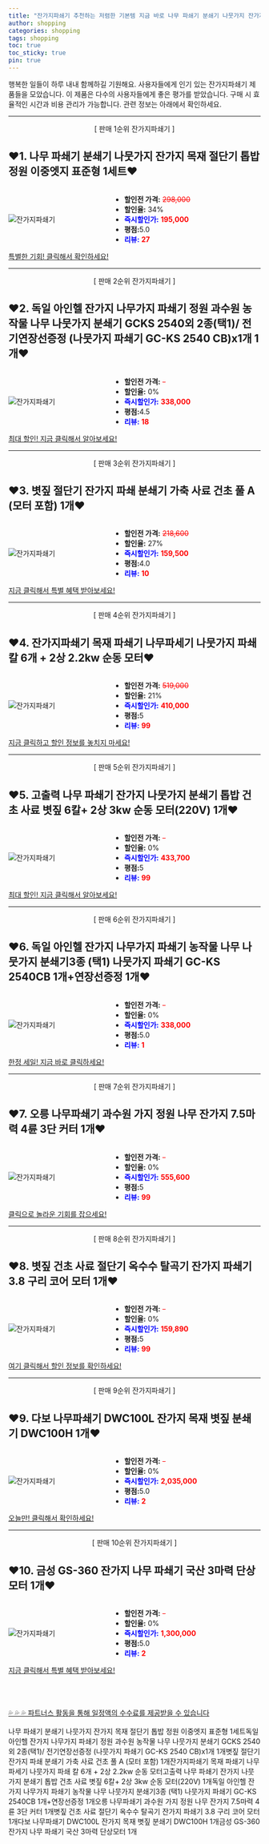 ```yaml
---
title: "잔가지파쇄기 추천하는 저렴한 기본템 지금 바로 나무 파쇄기 분쇄기 나뭇가지 잔가지"
author: shopping
categories: shopping
tags: shopping
toc: true
toc_sticky: true
pin: true
---
```

행복한 일들이 하루 내내 함께하길 기원해요. 사용자들에게 인기 있는 잔가지파쇄기 제품들을 모았습니다. 이 제품은 다수의 사용자들에게 좋은 평가를 받았습니다. 구매 시 효율적인 시간과 비용 관리가 가능합니다. 관련 정보는 아래에서 확인하세요.

---
<p class="toplist" style="margin: 0 auto; display: block; width: fit-content;">[ 판매 1순위 잔가지파쇄기 ]</p>

<h2><strong>❤️1. 나무 파쇄기 분쇄기 나뭇가지 잔가지 목재 절단기 톱밥 정원 이중엣지 표준형 1세트❤️</strong></h2>

<div style="display: flex; align-items: center;">
    <div style="flex: 0.4;">
        <img src="https://thumbnail7.coupangcdn.com/thumbnails/remote/230x230ex/image/vendor_inventory/26e1/618e040dd546808802e317aa93d6b21ca69da95c8d15492301cdb525981c.jpg" alt="잔가지파쇄기" style="max-width: 100%;">
    </div>
    <div style="flex: 0.6; margin-left: 10px;">
        <ul>
            <li><strong>할인전 가격:</strong> <del style="color: red;">298,000</del></li>
            <li><strong>할인율:</strong> 34%</li>
            <li><span style='color:blue'><strong>즉시할인가:</strong></span> <span style='color:red'><strong>195,000</strong></span></li>
            <li><strong>평점:</strong>5.0</li>
            <li><span style='color:blue'><strong>리뷰:</strong></span> <span style='color:red'><strong>27</strong></span></li>
        </ul>
    </div>
</div>
<div class="center">
    <a href="https://selin100587001.github.io?lptag=AF9450613&subid=githubio&pageKey=7950890151&traceid=V0-153&itemId=21944313043&vendorItemId=89048358791" class="myButton">
        특별한 기회! 클릭해서 확인하세요!
    </a>
</div>


---
<p class="toplist" style="margin: 0 auto; display: block; width: fit-content;">[ 판매 2순위 잔가지파쇄기 ]</p>

<h2><strong>❤️2. 독일 아인헬 잔가지 나무가지 파쇄기 정원 과수원 농작물 나무 나뭇가지 분쇄기 GCKS 2540외 2종(택1)/ 전기연장선증정 (나뭇가지 파쇄기 GC-KS 2540 CB)x1개 1개❤️</strong></h2>

<div style="display: flex; align-items: center;">
    <div style="flex: 0.4;">
        <img src="https://thumbnail6.coupangcdn.com/thumbnails/remote/230x230ex/image/vendor_inventory/7891/2689606a5dc47f8239c450fb1712072b20fe87adfb8a99199e75d6000a12.jpg" alt="잔가지파쇄기" style="max-width: 100%;">
    </div>
    <div style="flex: 0.6; margin-left: 10px;">
        <ul>
            <li><strong>할인전 가격:</strong> <del style="color: red;">-</del></li>
            <li><strong>할인율:</strong> 0%</li>
            <li><span style='color:blue'><strong>즉시할인가:</strong></span> <span style='color:red'><strong>338,000</strong></span></li>
            <li><strong>평점:</strong>4.5</li>
            <li><span style='color:blue'><strong>리뷰:</strong></span> <span style='color:red'><strong>18</strong></span></li>
        </ul>
    </div>
</div>
<div class="center">
    <a href="https://selin100587001.github.io?lptag=AF9450613&subid=githubio&pageKey=7645924636&traceid=V0-153&itemId=20329944543&vendorItemId=78182680429" class="myButton">
        최대 할인! 지금 클릭해서 알아보세요!
    </a>
</div>


---
<p class="toplist" style="margin: 0 auto; display: block; width: fit-content;">[ 판매 3순위 잔가지파쇄기 ]</p>

<h2><strong>❤️3. 볏짚 절단기 잔가지 파쇄 분쇄기 가축 사료 건초 풀 A (모터 포함) 1개❤️</strong></h2>

<div style="display: flex; align-items: center;">
    <div style="flex: 0.4;">
        <img src="https://thumbnail7.coupangcdn.com/thumbnails/remote/230x230ex/image/vendor_inventory/23e0/8d7e065c268674841d2c75063497b55f66d8947e37246d83943272bd8c19.png" alt="잔가지파쇄기" style="max-width: 100%;">
    </div>
    <div style="flex: 0.6; margin-left: 10px;">
        <ul>
            <li><strong>할인전 가격:</strong> <del style="color: red;">218,600</del></li>
            <li><strong>할인율:</strong> 27%</li>
            <li><span style='color:blue'><strong>즉시할인가:</strong></span> <span style='color:red'><strong>159,500</strong></span></li>
            <li><strong>평점:</strong>4.0</li>
            <li><span style='color:blue'><strong>리뷰:</strong></span> <span style='color:red'><strong>10</strong></span></li>
        </ul>
    </div>
</div>
<div class="center">
    <a href="https://selin100587001.github.io?lptag=AF9450613&subid=githubio&pageKey=7542797115&traceid=V0-153&itemId=19832678897&vendorItemId=86934391466" class="myButton">
        지금 클릭해서 특별 혜택 받아보세요!
    </a>
</div>


---
<p class="toplist" style="margin: 0 auto; display: block; width: fit-content;">[ 판매 4순위 잔가지파쇄기 ]</p>

<h2><strong>❤️4. 잔가지파쇄기 목재 파쇄기 나무파세기 나뭇가지 파쇄 칼 6개 + 2상 2.2kw 순동 모터❤️</strong></h2>

<div style="display: flex; align-items: center;">
    <div style="flex: 0.4;">
        <img src="https://thumbnail9.coupangcdn.com/thumbnails/remote/230x230ex/image/vendor_inventory/2ccb/42918571fb49126bf611428ec3bf7b92662eb587101346b7f36cbcb7126f.jpg" alt="잔가지파쇄기" style="max-width: 100%;">
    </div>
    <div style="flex: 0.6; margin-left: 10px;">
        <ul>
            <li><strong>할인전 가격:</strong> <del style="color: red;">519,000</del></li>
            <li><strong>할인율:</strong> 21%</li>
            <li><span style='color:blue'><strong>즉시할인가:</strong></span> <span style='color:red'><strong>410,000</strong></span></li>
            <li><strong>평점:</strong>5</li>
            <li><span style='color:blue'><strong>리뷰:</strong></span> <span style='color:red'><strong>99</strong></span></li>
        </ul>
    </div>
</div>
<div class="center">
    <a href="https://selin100587001.github.io?lptag=AF9450613&subid=githubio&pageKey=7765380853&traceid=V0-153&itemId=20950494663&vendorItemId=88016463126" class="myButton">
        지금 클릭하고 할인 정보를 놓치지 마세요!
    </a>
</div>


---
<p class="toplist" style="margin: 0 auto; display: block; width: fit-content;">[ 판매 5순위 잔가지파쇄기 ]</p>

<h2><strong>❤️5. 고출력 나무 파쇄기 잔가지 나뭇가지 분쇄기 톱밥 건초 사료 볏짚 6칼+ 2상 3kw 순동 모터(220V) 1개❤️</strong></h2>

<div style="display: flex; align-items: center;">
    <div style="flex: 0.4;">
        <img src="https://thumbnail8.coupangcdn.com/thumbnails/remote/230x230ex/image/vendor_inventory/3bd2/a03f33619b8d1c4e49cef9e49af1739443ccc4c6ba25ce75922cef6f5a9e.jpg" alt="잔가지파쇄기" style="max-width: 100%;">
    </div>
    <div style="flex: 0.6; margin-left: 10px;">
        <ul>
            <li><strong>할인전 가격:</strong> <del style="color: red;">-</del></li>
            <li><strong>할인율:</strong> 0%</li>
            <li><span style='color:blue'><strong>즉시할인가:</strong></span> <span style='color:red'><strong>433,700</strong></span></li>
            <li><strong>평점:</strong>5</li>
            <li><span style='color:blue'><strong>리뷰:</strong></span> <span style='color:red'><strong>99</strong></span></li>
        </ul>
    </div>
</div>
<div class="center">
    <a href="https://selin100587001.github.io?lptag=AF9450613&subid=githubio&pageKey=7211750189&traceid=V0-153&itemId=18252829660&vendorItemId=87885158924" class="myButton">
        최대 할인! 지금 클릭해서 알아보세요!
    </a>
</div>


---
<p class="toplist" style="margin: 0 auto; display: block; width: fit-content;">[ 판매 6순위 잔가지파쇄기 ]</p>

<h2><strong>❤️6. 독일 아인헬 잔가지 나무가지 파쇄기 농작물 나무 나뭇가지 분쇄기3종 (택1) 나뭇가지 파쇄기 GC-KS 2540CB 1개+연장선증정 1개❤️</strong></h2>

<div style="display: flex; align-items: center;">
    <div style="flex: 0.4;">
        <img src="https://thumbnail6.coupangcdn.com/thumbnails/remote/230x230ex/image/vendor_inventory/7891/2689606a5dc47f8239c450fb1712072b20fe87adfb8a99199e75d6000a12.jpg" alt="잔가지파쇄기" style="max-width: 100%;">
    </div>
    <div style="flex: 0.6; margin-left: 10px;">
        <ul>
            <li><strong>할인전 가격:</strong> <del style="color: red;">-</del></li>
            <li><strong>할인율:</strong> 0%</li>
            <li><span style='color:blue'><strong>즉시할인가:</strong></span> <span style='color:red'><strong>338,000</strong></span></li>
            <li><strong>평점:</strong>5.0</li>
            <li><span style='color:blue'><strong>리뷰:</strong></span> <span style='color:red'><strong>1</strong></span></li>
        </ul>
    </div>
</div>
<div class="center">
    <a href="https://selin100587001.github.io?lptag=AF9450613&subid=githubio&pageKey=8161694036&traceid=V0-153&itemId=23270950365&vendorItemId=90303282507" class="myButton">
        한정 세일! 지금 바로 클릭하세요!
    </a>
</div>


---
<p class="toplist" style="margin: 0 auto; display: block; width: fit-content;">[ 판매 7순위 잔가지파쇄기 ]</p>

<h2><strong>❤️7. 오릉 나무파쇄기 과수원 가지 정원 나무 잔가지 7.5마력 4륜 3단 커터 1개❤️</strong></h2>

<div style="display: flex; align-items: center;">
    <div style="flex: 0.4;">
        <img src="https://thumbnail7.coupangcdn.com/thumbnails/remote/230x230ex/image/vendor_inventory/24a6/c083999fda329ab72a73f50f3600e7a5ce4c573e368bb1e0c66954929857.jpg" alt="잔가지파쇄기" style="max-width: 100%;">
    </div>
    <div style="flex: 0.6; margin-left: 10px;">
        <ul>
            <li><strong>할인전 가격:</strong> <del style="color: red;">-</del></li>
            <li><strong>할인율:</strong> 0%</li>
            <li><span style='color:blue'><strong>즉시할인가:</strong></span> <span style='color:red'><strong>555,600</strong></span></li>
            <li><strong>평점:</strong>5</li>
            <li><span style='color:blue'><strong>리뷰:</strong></span> <span style='color:red'><strong>99</strong></span></li>
        </ul>
    </div>
</div>
<div class="center">
    <a href="https://selin100587001.github.io?lptag=AF9450613&subid=githubio&pageKey=7159026110&traceid=V0-153&itemId=18013253304&vendorItemId=86361616099" class="myButton">
        클릭으로 놀라운 기회를 잡으세요!
    </a>
</div>


---
<p class="toplist" style="margin: 0 auto; display: block; width: fit-content;">[ 판매 8순위 잔가지파쇄기 ]</p>

<h2><strong>❤️8. 볏짚 건초 사료 절단기 옥수수 탈곡기 잔가지 파쇄기 3.8 구리 코어 모터 1개❤️</strong></h2>

<div style="display: flex; align-items: center;">
    <div style="flex: 0.4;">
        <img src="https://thumbnail10.coupangcdn.com/thumbnails/remote/230x230ex/image/vendor_inventory/3f0e/8d4d2c9007d73ffeae834ced941858c968b07a802ea545838742092b5182.png" alt="잔가지파쇄기" style="max-width: 100%;">
    </div>
    <div style="flex: 0.6; margin-left: 10px;">
        <ul>
            <li><strong>할인전 가격:</strong> <del style="color: red;">-</del></li>
            <li><strong>할인율:</strong> 0%</li>
            <li><span style='color:blue'><strong>즉시할인가:</strong></span> <span style='color:red'><strong>159,890</strong></span></li>
            <li><strong>평점:</strong>5</li>
            <li><span style='color:blue'><strong>리뷰:</strong></span> <span style='color:red'><strong>99</strong></span></li>
        </ul>
    </div>
</div>
<div class="center">
    <a href="https://selin100587001.github.io?lptag=AF9450613&subid=githubio&pageKey=7374282556&traceid=V0-153&itemId=19030150446&vendorItemId=90787933251" class="myButton">
        여기 클릭해서 할인 정보를 확인하세요!
    </a>
</div>


---
<p class="toplist" style="margin: 0 auto; display: block; width: fit-content;">[ 판매 9순위 잔가지파쇄기 ]</p>

<h2><strong>❤️9. 다보 나무파쇄기 DWC100L 잔가지 목재 볏짚 분쇄기 DWC100H 1개❤️</strong></h2>

<div style="display: flex; align-items: center;">
    <div style="flex: 0.4;">
        <img src="https://thumbnail9.coupangcdn.com/thumbnails/remote/230x230ex/image/vendor_inventory/06a1/52ed9531c3195d611de1ffb4c82664da5a54451e3dad9f2a62afed1df2b2.jpg" alt="잔가지파쇄기" style="max-width: 100%;">
    </div>
    <div style="flex: 0.6; margin-left: 10px;">
        <ul>
            <li><strong>할인전 가격:</strong> <del style="color: red;">-</del></li>
            <li><strong>할인율:</strong> 0%</li>
            <li><span style='color:blue'><strong>즉시할인가:</strong></span> <span style='color:red'><strong>2,035,000</strong></span></li>
            <li><strong>평점:</strong>5.0</li>
            <li><span style='color:blue'><strong>리뷰:</strong></span> <span style='color:red'><strong>2</strong></span></li>
        </ul>
    </div>
</div>
<div class="center">
    <a href="https://selin100587001.github.io?lptag=AF9450613&subid=githubio&pageKey=7104169343&traceid=V0-153&itemId=17741461605&vendorItemId=84847005880" class="myButton">
        오늘만! 클릭해서 확인하세요!
    </a>
</div>


---
<p class="toplist" style="margin: 0 auto; display: block; width: fit-content;">[ 판매 10순위 잔가지파쇄기 ]</p>

<h2><strong>❤️10. 금성 GS-360 잔가지 나무 파쇄기 국산 3마력 단상모터 1개❤️</strong></h2>

<div style="display: flex; align-items: center;">
    <div style="flex: 0.4;">
        <img src="https://thumbnail6.coupangcdn.com/thumbnails/remote/230x230ex/image/vendor_inventory/2526/aee88a9b5d71cf38d048235649e18f55713e16c9fdbc417802fb1b3e6e8c.jpg" alt="잔가지파쇄기" style="max-width: 100%;">
    </div>
    <div style="flex: 0.6; margin-left: 10px;">
        <ul>
            <li><strong>할인전 가격:</strong> <del style="color: red;">-</del></li>
            <li><strong>할인율:</strong> 0%</li>
            <li><span style='color:blue'><strong>즉시할인가:</strong></span> <span style='color:red'><strong>1,300,000</strong></span></li>
            <li><strong>평점:</strong>5.0</li>
            <li><span style='color:blue'><strong>리뷰:</strong></span> <span style='color:red'><strong>2</strong></span></li>
        </ul>
    </div>
</div>
<div class="center">
    <a href="https://selin100587001.github.io?lptag=AF9450613&subid=githubio&pageKey=6096214553&traceid=V0-153&itemId=11394034123&vendorItemId=78682968098" class="myButton">
        지금 클릭해서 특별 혜택 받아보세요!
    </a>
</div>

<br><br><br>[💦 💦 💦 파트너스 활동을 통해 일정액의 수수료를 제공받을 수 있습니다](https://link.coupang.com/a/bcpT2c)<br><br>나무 파쇄기 분쇄기 나뭇가지 잔가지 목재 절단기 톱밥 정원 이중엣지 표준형 1세트독일 아인헬 잔가지 나무가지 파쇄기 정원 과수원 농작물 나무 나뭇가지 분쇄기 GCKS 2540외 2종(택1)/ 전기연장선증정 (나뭇가지 파쇄기 GC-KS 2540 CB)x1개 1개볏짚 절단기 잔가지 파쇄 분쇄기 가축 사료 건초 풀 A (모터 포함) 1개잔가지파쇄기 목재 파쇄기 나무파세기 나뭇가지 파쇄 칼 6개 + 2상 2.2kw 순동 모터고출력 나무 파쇄기 잔가지 나뭇가지 분쇄기 톱밥 건초 사료 볏짚 6칼+ 2상 3kw 순동 모터(220V) 1개독일 아인헬 잔가지 나무가지 파쇄기 농작물 나무 나뭇가지 분쇄기3종 (택1) 나뭇가지 파쇄기 GC-KS 2540CB 1개+연장선증정 1개오릉 나무파쇄기 과수원 가지 정원 나무 잔가지 7.5마력 4륜 3단 커터 1개볏짚 건초 사료 절단기 옥수수 탈곡기 잔가지 파쇄기 3.8 구리 코어 모터 1개다보 나무파쇄기 DWC100L 잔가지 목재 볏짚 분쇄기 DWC100H 1개금성 GS-360 잔가지 나무 파쇄기 국산 3마력 단상모터 1개